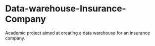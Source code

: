 # Data-warehouse-Insurance-Company
Academic project aimed at creating a data warehouse for an insurance company.

